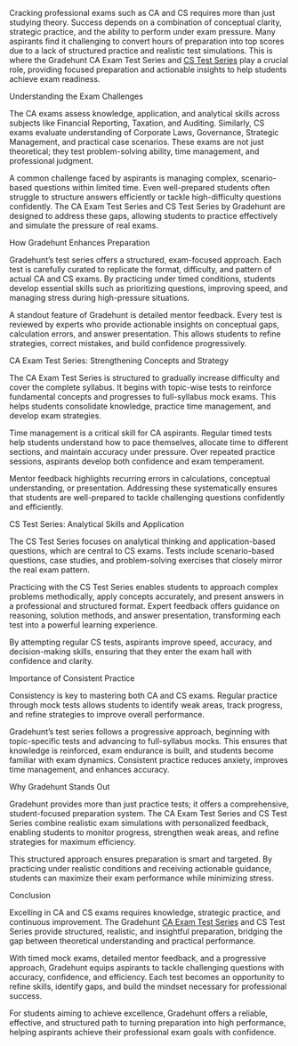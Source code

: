 Cracking professional exams such as CA and CS requires more than just studying theory. Success depends on a combination of conceptual clarity, strategic practice,
and the ability to perform under exam pressure. Many aspirants find it challenging to convert hours of preparation into top scores due to a lack of structured 
practice and realistic test simulations. This is where the Gradehunt CA Exam Test Series and [CS Test Series](https://gradehunt.com/course/cs-test-series) play a crucial role, providing focused preparation
and actionable insights to help students achieve exam readiness.

Understanding the Exam Challenges

The CA exams assess knowledge, application, and analytical skills across subjects like Financial Reporting, Taxation, and Auditing. Similarly, CS exams evaluate understanding of Corporate Laws, Governance, Strategic Management, and practical case scenarios. These exams are not just theoretical; they test problem-solving ability, time management, and professional judgment.

A common challenge faced by aspirants is managing complex, scenario-based questions within limited time. Even well-prepared students often struggle to structure answers efficiently or tackle high-difficulty questions confidently. The CA Exam Test Series and CS Test Series by Gradehunt are designed to address these gaps, allowing students to practice effectively and simulate the pressure of real exams.

How Gradehunt Enhances Preparation

Gradehunt’s test series offers a structured, exam-focused approach. Each test is carefully curated to replicate the format, difficulty, and pattern of actual CA and CS exams. By practicing under timed conditions, students develop essential skills such as prioritizing questions, improving speed, and managing stress during high-pressure situations.

A standout feature of Gradehunt is detailed mentor feedback. Every test is reviewed by experts who provide actionable insights on conceptual gaps, calculation errors, and answer presentation. This allows students to refine strategies, correct mistakes, and build confidence progressively.

CA Exam Test Series: Strengthening Concepts and Strategy

The CA Exam Test Series is structured to gradually increase difficulty and cover the complete syllabus. It begins with topic-wise tests to reinforce fundamental concepts and progresses to full-syllabus mock exams. This helps students consolidate knowledge, practice time management, and develop exam strategies.

Time management is a critical skill for CA aspirants. Regular timed tests help students understand how to pace themselves, allocate time to different sections, and maintain accuracy under pressure. Over repeated practice sessions, aspirants develop both confidence and exam temperament.

Mentor feedback highlights recurring errors in calculations, conceptual understanding, or presentation. Addressing these systematically ensures that students are well-prepared to tackle challenging questions confidently and efficiently.

CS Test Series: Analytical Skills and Application

The CS Test Series focuses on analytical thinking and application-based questions, which are central to CS exams. Tests include scenario-based questions, case studies, and problem-solving exercises that closely mirror the real exam pattern.

Practicing with the CS Test Series enables students to approach complex problems methodically, apply concepts accurately, and present answers in a professional and structured format. Expert feedback offers guidance on reasoning, solution methods, and answer presentation, transforming each test into a powerful learning experience.

By attempting regular CS tests, aspirants improve speed, accuracy, and decision-making skills, ensuring that they enter the exam hall with confidence and clarity.

Importance of Consistent Practice

Consistency is key to mastering both CA and CS exams. Regular practice through mock tests allows students to identify weak areas, track progress, and refine strategies to improve overall performance.

Gradehunt’s test series follows a progressive approach, beginning with topic-specific tests and advancing to full-syllabus mocks. This ensures that knowledge is reinforced, exam endurance is built, and students become familiar with exam dynamics. Consistent practice reduces anxiety, improves time management, and enhances accuracy.

Why Gradehunt Stands Out

Gradehunt provides more than just practice tests; it offers a comprehensive, student-focused preparation system. The CA Exam Test Series and CS Test Series combine realistic exam simulations with personalized feedback, enabling students to monitor progress, strengthen weak areas, and refine strategies for maximum efficiency.

This structured approach ensures preparation is smart and targeted. By practicing under realistic conditions and receiving actionable guidance, students can maximize their exam performance while minimizing stress.

Conclusion

Excelling in CA and CS exams requires knowledge, strategic practice, and continuous improvement. The Gradehunt [CA Exam Test Series](https://gradehunt.com/course/ca-test-series) and CS Test Series provide structured, realistic, and insightful preparation, bridging the gap between theoretical understanding and practical performance.

With timed mock exams, detailed mentor feedback, and a progressive approach, Gradehunt equips aspirants to tackle challenging questions with accuracy, confidence, and efficiency. Each test becomes an opportunity to refine skills, identify gaps, and build the mindset necessary for professional success.

For students aiming to achieve excellence, Gradehunt offers a reliable, effective, and structured path to turning preparation into high performance, helping aspirants achieve their professional exam goals with confidence.
